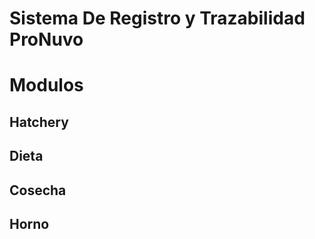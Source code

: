 # Sistema De Registro y Trazabilidad ProNuvo

# Modulos 
## Hatchery

## Dieta

## Cosecha

## Horno

